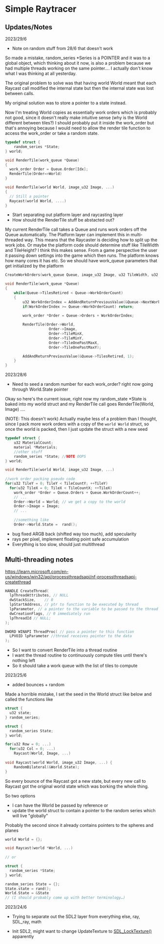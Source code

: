 # Simple Raytracer

## 

## Updates/Notes

2023/29/6

-   Note on random stuff from 28/6 that doesn't work

So made a mistake, random_series \*Series is a POINTER and it was to a global object, which thinking about it now, is also a problem because we had multiple threads working on the same pointer.... I actually don't know what I was thinking at all yesterday.

The original problem to solve was that having world World meant that each Raycast call modified the internal state but then the internal state was lost between calls.

My original solution was to store a pointer to a state instead.

Now I'm treating World copies as essentially work orders which is probably not good, since it doesn't really make intuitive sense (why is the World different between tiles?) I should probably put it inside the work_order but that's annoying because I would need to allow the render tile function to access the work_order or take a random state.

``` cpp
typedef struct {
    random_series *State; 
} world;

void RenderTile(work_queue *Queue)
{
  work_order Order = Queue.Order[Idx];
  RenderTile(Order=>World)
}

void RenderTile(world World, image_u32 Image, ...)
{
  // Still a pointer
  Raycast(world World, ....)
}

```

-   Start separating out platform layer and raycasting layer
-   How should the RenderTile stuff be abstacted out?

My current RenderTile call takes a Queue and runs work orders off the Queue automatically. The Platform layer can implement this in multi-threaded way. This means that the Raycaster is deciding how to split up the work jobs. Or maybe the platform code should determine stuff like TileWidth and TileHeight? I think this makes sense. From a game perspective the user it passing down settings into the game which then runs. The platform knows how many cores it has etc. So we should have work_queue parameters that get initialized by the platform

``` cpp
CreateWorkOrders(work_queue Queue, image_u32 Image, u32 TileWidth, u32 TileHeight)

void RenderTile(work_queue *Queue)
{
    while(Queue->TilesRetired < Queue->WorkOrderCount)
    {
        u32 WorkOrderIndex = AddAndReturnPreviousValue(&Queue->NextWorkOrder, 1);
        if(WorkOrderIndex >= Queue->WorkOrderCount) return;
        
        work_order *Order = Queue->Orders + WorkOrderIndex;

        RenderTile(Order->World,
                    Order->Image,
                    Order->TileMinX,
                    Order->TileMinY,
                    Order->TileOnePastMaxX,
                    Order->TileOnePastMaxY);

        AddAndReturnPreviousValue(&Queue->TilesRetired, 1);
    }
}
```

2023/28/6

-   Need to seed a random number for each work_order? right now going through World.State pointer

Okay so here's the current issue, right now my random_state \*State is baked into my world struct and my RenderTile call goes RenderTile(World, Image) ....

(NOTE: This doesn't work) Actually maybe less of a problem than I thought, since I pack more work orders with a copy of the `world World` struct, so once the world is packed, then I just update the struct with a new seed

``` cpp
typedef struct {
    u32 MaterialCount;
    material *Materials;
    //other stuff
    random_series *State; //NOTE OOPS
} world;

void RenderTile(world World, image_u32 Image, ...)
  
//work order packing pseudo code
for(u32 TileY = 0; TileY < TileCountY; ++TileY)
  for(u32 TileX = 0; TileX < TileCountX; ++TileX)
    work_order *Order = Queue.Orders + Queue.WorkOrderCount++;
    // ...
    Order->World = World; // we get a copy to the world
    Order->Image = Image;
    // ...
    
    //something like
    Order->World.State =  rand();
```

-   bug fixed ARGB back (shifted way too much), add specularity
-   rays per pixel, implement floating point safe accumulation
-   Everything is too slow, should just multithread

## Multi-threading notes

<https://learn.microsoft.com/en-us/windows/win32/api/processthreadsapi/nf-processthreadsapi-createthread>

``` cpp
HANDLE CreateThread(
  lpThreadAttributes, // NULL
  dwStackSize,    // 0
  lpStartAddress, // ptr to function to be executed by thread
  lpParameter, // a pointer to the variable to be passed to the thread
  dwCreationFlags, // 0 immediately run
  lpThreadId // NULL;
);

DWORD WINAPI ThreadProc( // pass a pointer to this function
  LPVOID lpParameter //thread receives pointer to the data
);
```

-   So I want to convert RenderTile into a thread routine
-   I want the thread routine to continuously compute tiles until there's nothing left
-   So it should take a work queue with the list of tiles to compute

2023/25/6

-   added bounces + random

Made a horrible mistake, I set the seed in the World struct like below and called the functions like

``` cpp
struct {
  u32 state;
} random_series;

struct {
  random_series State;
} world;

for(u32 Row = 0; ...)
  for(u32 Col = 0; ...)
    Raycast(World, Image, ...)
  
void Raycast(world World, image_u32 Image, ...) {
    RandomBilateral(&World.State);
}
```

So every bounce of the Raycast got a new state, but every new call to Raycast got the original world state which was borking the whole thing.

So two options

-   I can have the World be passed by reference or
-   update the world struct to contain a pointer to the random series which will live "globally"

Probably the second since it already contains pointers to the spheres and planes

``` cpp
world World = {};

void Raycast(world *World, ...)
  
// or

struct {
  random_series *State;
} world;

random_series State = {};
State.state = rand();
World.State = &State
// (I should probably come up with better terminology…)
```

2023/24/6

-   Trying to separate out the SDL2 layer from everything else, ray, SDL_ray, math

-   Init SDL2, might want to change UpdateTexture to [SDL_LockTexture()](https://wiki.libsdl.org/SDL2/SDL_LockTexture) apparently
